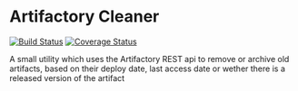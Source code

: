 Artifactory Cleaner
===================
[![Build Status](https://travis-ci.org/pvanassen/artifactory-cleaner.png?branch=master)](https://travis-ci.org/pvanassen/artifactory-cleaner)
[![Coverage Status](https://coveralls.io/repos/pvanassen/artifactory-cleaner/badge.png)](https://coveralls.io/r/pvanassen/artifactory-cleaner)

A small utility which uses the Artifactory REST api to remove or archive old artifacts, based on their deploy date, last access date or wether there is a released version of the artifact
